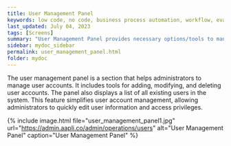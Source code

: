 ```yaml
---
title: User Management Panel
keywords: low code, no code, business process automation, workflow, evaluation matrixs
last_updated: July 04, 2023
tags: [Screens]
summary: "User Management Panel provides necessary options/tools to manage user accounts."
sidebar: mydoc_sidebar
permalink: user_management_panel.html
folder: mydoc
---
```

The user management panel is a section that helps administrators to manage user accounts. It includes tools for adding, modifying, and deleting user accounts. The panel also displays a list of all existing users in the system. This feature simplifies user account management, allowing administrators to quickly edit user information and access privileges.

{% include image.html file="user_management_panel1.jpg" url="https://admin.aapli.co/admin/operations/users" alt="User Management Panel" caption="User Management Panel" %}
